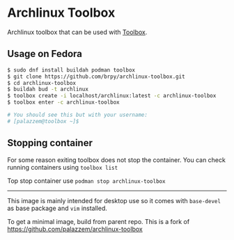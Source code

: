 # Archlinux Toolbox

Archlinux toolbox that can be used with [Toolbox](https://github.com/containers/toolbox).


## Usage on Fedora

```bash
$ sudo dnf install buildah podman toolbox
$ git clone https://github.com/brpy/archlinux-toolbox.git
$ cd archlinux-toolbox
$ buildah bud -t archlinux
$ toolbox create -i localhost/archlinux:latest -c archlinux-toolbox
$ toolbox enter -c archlinux-toolbox

# You should see this but with your username:
# [palazzem@toolbox ~]$
```
## Stopping container

For some reason exiting toolbox does not stop the container. You can check running containers using `toolbox list`

Top stop container use `podman stop archlinux-toolbox`

---

This image is mainly intended for desktop use so it comes with `base-devel` as base package and `vim` installed.

To get a minimal image, build from parent repo. This is a fork of https://github.com/palazzem/archlinux-toolbox 
